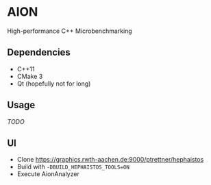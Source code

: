 # AION
High-performance C++ Microbenchmarking

## Dependencies

* C++11
* CMake 3
* Qt (hopefully not for long)

## Usage

*TODO*

## UI

* Clone https://graphics.rwth-aachen.de:9000/ptrettner/hephaistos
* Build with `-DBUILD_HEPHAISTOS_TOOLS=ON`
* Execute AionAnalyzer
